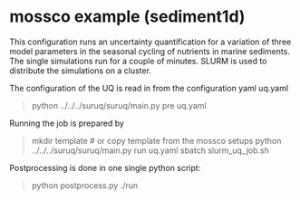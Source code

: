 # mossco example (sediment1d)

This configuration runs an uncertainty quantification for a variation of three model parameters in the seasonal cycling of nutrients in marine sediments. The single simulations run for a couple of minutes. SLURM is used to distribute the simulations on a cluster.

The configuration of the UQ is read in from the configuration yaml uq.yaml

> python ../../../suruq/suruq/main.py pre uq.yaml

Running the job is prepared by

> mkdir template # or copy template from the mossco setups
> python ../../../suruq/suruq/main.py run uq.yaml
> sbatch slurm_uq_job.sh

Postprocessing is done in one single python script:

> python postprocess.py ./run


